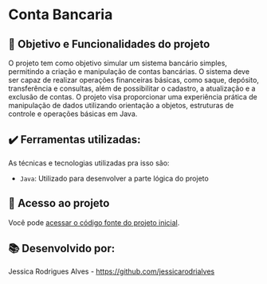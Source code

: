 # Conta Bancaria


## 🔨 Objetivo e Funcionalidades do projeto
O projeto tem como objetivo simular um sistema bancário simples, permitindo a criação e manipulação de contas bancárias. 
O sistema deve ser capaz de realizar operações financeiras básicas, como saque, depósito, transferência e consultas, além de possibilitar o cadastro, a atualização e a exclusão de contas.
O projeto visa proporcionar uma experiência prática de manipulação de dados utilizando orientação a objetos, estruturas de controle e operações básicas em Java.

## ✔️ Ferramentas utilizadas:

As técnicas e tecnologias utilizadas pra isso são:

- `Java`: Utilizado para desenvolver a parte lógica do projeto

## 📁 Acesso ao projeto

Você pode [acessar o código fonte do projeto inicial](https://github.com/jessicarodrialves/Conta-Bancaria/).

## 📚 Desenvolvido por: 

Jessica Rodrigues Alves  - https://github.com/jessicarodrialves
